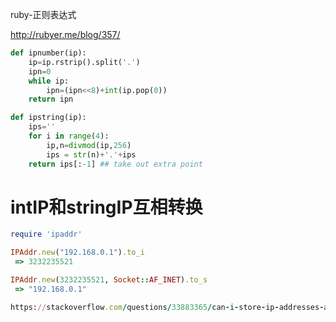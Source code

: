 ruby-正则表达式

http://rubyer.me/blog/357/



```python
def ipnumber(ip):
    ip=ip.rstrip().split('.')
    ipn=0
    while ip:
        ipn=(ipn<<8)+int(ip.pop(0))
    return ipn

def ipstring(ip):
    ips=''
    for i in range(4):
        ip,n=divmod(ip,256)
        ips = str(n)+'.'+ips
    return ips[:-1] ## take out extra point
```





# intIP和stringIP互相转换

```ruby
require 'ipaddr'

IPAddr.new("192.168.0.1").to_i
 => 3232235521 

IPAddr.new(3232235521, Socket::AF_INET).to_s
 => "192.168.0.1" 

https://stackoverflow.com/questions/33883365/can-i-store-ip-addresses-as-integers
```


